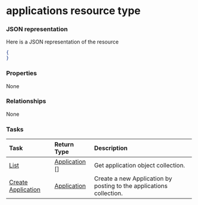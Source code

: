 # applications resource type



### JSON representation

Here is a JSON representation of the resource

<!-- {
  "blockType": "resource",
  "optionalProperties": [

  ],
  "@odata.type": "microsoft.graph.applications"
}-->

```json
{
}

```
### Properties
None

### Relationships
None


### Tasks

| Task		   | Return Type	|Description|
|:---------------|:--------|:----------|
|[List](../api/application_list.md) | [Application](application.md) [] |Get application object collection. |
|[Create Application](../api/application_post_applications.md) |[Application](application.md)| Create a new Application by posting to the applications collection.|

<!-- uuid: 6250bfbb-c369-46ac-bb41-6165a78242df
2015-10-19 09:46:32 UTC -->
<!-- {
  "type": "#page.annotation",
  "description": "applications resource",
  "keywords": "",
  "section": "documentation",
  "tocPath": ""
}-->